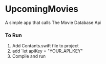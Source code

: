 # UpcomingMovies
A simple app that calls The Movie Database Api 

### To Run

1. Add Contants.swift file to project
2. add `let apiKey = "YOUR_API_KEY"
3. Compile and run
